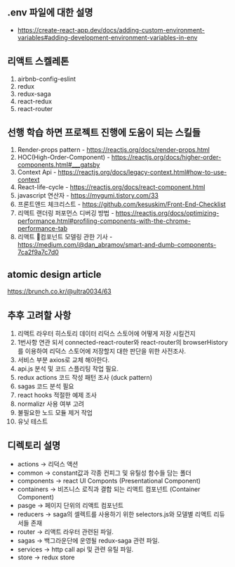 ## .env 파일에 대한 설명
- https://create-react-app.dev/docs/adding-custom-environment-variables#adding-development-environment-variables-in-env

## 리액트 스켈레톤
1. airbnb-config-eslint
2. redux
3. redux-saga
4. react-redux
5. react-router

## 선행 학습 하면 프로젝트 진행에 도움이 되는 스킬들
1. Render-props pattern - https://reactjs.org/docs/render-props.html
2. HOC(High-Order-Component) - https://reactjs.org/docs/higher-order-components.html#___gatsby
3. Context Api - https://reactjs.org/docs/legacy-context.html#how-to-use-context
4. React-life-cycle - https://reactjs.org/docs/react-component.html
5. javascript 연산자 - https://mygumi.tistory.com/33
6. 프론트앤드 체크리스트 - https://github.com/kesuskim/Front-End-Checklist
7. 리액트 랜더링 퍼포먼스 디버깅 방법 - https://reactjs.org/docs/optimizing-performance.html#profiling-components-with-the-chrome-performance-tab
8. 리액트 컴포넌트 모델링 관한 기사 - https://medium.com/@dan_abramov/smart-and-dumb-components-7ca2f9a7c7d0

## atomic design article
https://brunch.co.kr/@ultra0034/63

## 추후 고려할 사항
1. 리액트 라우터 히스토리 데이터 리덕스 스토어에 어떻게 저장 시킬건지
2. 1번사항 연관 되서 connected-react-router와 react-router의 browserHistory를 이용하여 리덕스 스토어에 저장할지 대한 판단을 위한 사전조사.
3. 서비스 부분 axios로 교체 해아한다.
4. api.js 분석 및 코드 스플리팅 작업 필요.
5. redux actions 코드 작성 패턴 조사 (duck pattern)
6. sagas 코드 분석 필요
7. react hooks 적절한 예제 조사
8. normalizr 사용 여부 고려
9. 불필요한 노드 모듈 제거 작업
10. 유닛 테스트

## 디렉토리 설명
- actions -> 리덕스 액션
- common -> constant값과 각종 컨피그 및 유틸성 함수들 담는 폴더
- components -> react UI Componts (Presentational Component)
- containers -> 비즈니스 로직과 결합 되는 리액트 컴포넌트 (Container Component)
- pasge -> 페이지 단위의 리액트 컴포넌트
- reducers -> saga의 셀렉트를 사용하기 위한 selectors.js와 모델별 리액트 리듀서들 존재
- router -> 리액트 라우터 관련된 파일.
- sagas -> 백그라운단에 운영될 redux-saga 관련 파일.
- services -> http call api 및 관련 유틸 파일.
- store -> redux store